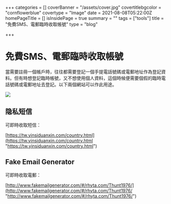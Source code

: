 +++
categories = []
coverBanner = "/assets/cover.jpg"
covertitlebgcolor = "cornflowerblue"
covertype = "Image"
date = 2021-08-08T05:22:00Z
homePageTitle = []
isInsidePage = true
summary = ""
tags = ["tools"]
title = "免費SMS、電郵臨時收取帳號"
type = "blog"

+++
# 免費SMS、電郵臨時收取帳號

當需要註冊一個帳戶時，往往都需要登記一個手提電話號碼或電郵地址作為登記資料。但有時想登記臨時帳號，又不想使用個人資料，這個時候便需要個假的臨時電話號碼或電郵地址去登記。以下兩個網站可以作此用途。

![](/assets/privacy-01.jpg)

## 隐私短信

可即時收取短信：

[https://tw.yinsiduanxin.com/country.html](https://tw.yinsiduanxin.com/country.html "https://tw.yinsiduanxin.com/country.html")

## Fake Email Generator

可即時收取電郵：

[http://www.fakemailgenerator.com/#/rhyta.com/Thunt1976/](http://www.fakemailgenerator.com/#/rhyta.com/Thunt1976/ "http://www.fakemailgenerator.com/#/rhyta.com/Thunt1976/")